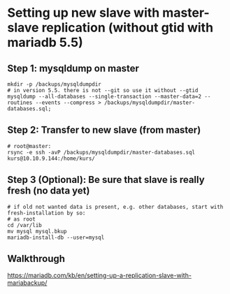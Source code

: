 # Setting up new slave with master-slave replication (without gtid with mariadb 5.5)

## Step 1: mysqldump on master 
```
mkdir -p /backups/mysqldumpdir 
# in version 5.5. there is not --git so use it without --gtid
mysqldump --all-databases --single-transaction --master-data=2 --routines --events --compress > /backups/mysqldumpdir/master-databases.sql;

```

## Step 2: Transfer to new slave (from master) 

```
# root@master:
rsync -e ssh -avP /backups/mysqldumpdir/master-databases.sql kurs@10.10.9.144:/home/kurs/
```
## Step 3 (Optional): Be sure that slave is really fresh (no data yet) 

```
# if old not wanted data is present, e.g. other databases, start with fresh-installation by so:
# as root
cd /var/lib 
mv mysql mysql.bkup 
mariadb-install-db --user=mysql 
```




## Walkthrough 

https://mariadb.com/kb/en/setting-up-a-replication-slave-with-mariabackup/
